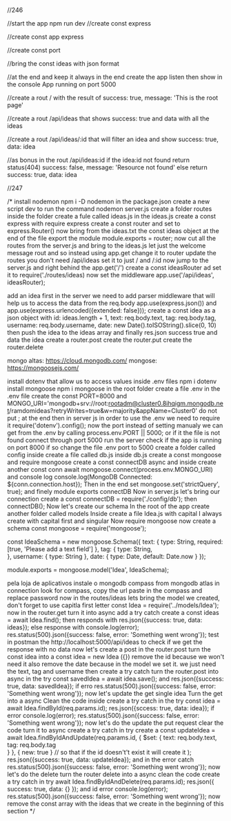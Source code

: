 //246

//start the app npm run dev
//create const express

//create const app express

//create const port

//bring the const ideas with json format

//at the end and keep it always in the end create the app listen then show in the console App running on port 5000

//create a rout / with the result of success: true, message: 'This is the root page'

//create a rout /api/ideas that shows success: true and data with all the ideas

//create a rout /api/ideas/:id that will filter an idea and show success: true, data: idea

//as bonus in the rout /api/ideas:id if the idea:id not found return status(404) success: false, message: 'Resource not found' else return success: true, data: idea

//247


/*
install nodemon npm i -D nodemon
in the package.json create a new script dev to run the command nodemon server.js 
create a folder routes
inside the folder create a fule called ideas.js
in the ideas.js
create a const express with require express
create a const router and set to express.Router()
now bring from the ideas.txt the const ideas object
at the end of the file export the module
module.exports = router;
now cut all the routes from the server.js and bring to the ideas.js let just the welcome message rout
and so instead using app.get change it to router
update the routes you don't need /api/ideas set it to just / and /:id
now jump to the server.js and right behind the app.get('/')
create a const ideasRouter ad set it to require('./routes/ideas)
now set the middleware 
app.use('/api/ideas', ideasRouter);

add an idea
first in the server we need to add parser middleware that will help us to access the data from the req.body
app.use(express.json()) and app.use(express.urlencoded({extended: false}));
create a const idea as a json object with
    id: ideas.length + 1,
    text: req.body.text,
    tag: req.body.tag,
    username: req.body.username,
    date: new Date().toISOString().slice(0, 10)
then push the idea to the ideas array
and finally res.json success true and data the idea
create a router.post
create the router.put
create the router.delete


mongo altas: https://cloud.mongodb.com/
mongose: https://mongoosejs.com/

install dotenv that allow us to access values inside .env files
npm i dotenv
install mongoose
npm i mongoose
in the root folder create a file .env
in the .env file create the const PORT=8000 and MONGO_URI='mongodb+srv://root:rootadm@cluster0.8ihqigm.mongodb.net/ramdomideas?retryWrites=true&w=majority&appName=Cluster0' do not put ; at the end
then in server js in order to use the .env we need to require it
require('dotenv').config();
now the port instead of setting manualy we can get from the .env by calling process.env.PORT || 5000; or if it the file is not found connect through port 5000
run the server check if the app is running on port 8000 if so change the file .env port to 5000
create a folder called config
inside create a file called db.js
inside db.js create a const mongoose and require mongoose
create a const connectDB async and inside create another const conn await mongoose.connect(process.env.MONGO_URI) and console log console.log(MongoDB Connected: ${conn.connection.host});
Then in the end set mongoose.set('strictQuery', true);
and finely module exports connectDB
Now in server.js let's bring our connection
create a const connectDB = require('./config/db');
then connectDB();
Now let's create our schema
In the root of the app create another folder called models
Inside create a file Idea.js with capital I always create with capital first and singular
Now require mongoose
now create a schema
const mongoose = require('mongoose');


const IdeaSchema = new mongoose.Schema({
    text: {
        type: String,
        required: [true, 'Please add a text field']
    },
    tag: {
        type: String,        
    },
    username: {
        type: String
    },
    date: {
        type: Date,
        default: Date.now
    }
});

module.exports = mongoose.model('Idea', IdeaSchema);

pela loja de aplicativos instale o mongodb compass
from mongodb atlas in connection look for compass, copy the url paste in the compass and replace password
now in the routes/ideas lets bring the model we created, don't forget to use capitla first letter
const Idea = require('../models/Idea');
now in the router.get
turn it into async
add a try catch
create a const ideas = await Idea.find(); then responds with
res.json({success: true, data: ideas});
else response with
console.log(error);
res.status(500).json({success: false, error: 'Something went wrong'});
test in postman the http://localhost:5000/api/ideas to check if we get the response with no data
now let's create a post
in the router.post
turn the const idea into a const idea = new Idea ({}) remove the id because we won't need it
also remove the date because in the model we set it.
we just need the text, tag and username
then create a try catch
turn the router.post into async
in the try 
const savedIdea = await idea.save();
and
res.json({success: true, data: savedIdea});
if erro
res.status(500).json({success: false, error: 'Something went wrong'});
now let's update the get single idea
Turn the get into a async
Clean the code inside
create a try catch
in the try
const idea = await Idea.findById(req.params.id);
res.json({sccess: true, data: idea});
if error
console.log(error);
res.status(500).json({success: false, error: 'Something went wrong'});
now let's do the  update the put request
clear the code
turn it to async
create a try catch
in try
create a const updateIdea = await Idea.findByIdAndUpdate(req.params.id, 
{
    $set: {
        text: req.body.text,
        tag: req.body.tag        
    }
},
{ new: true } // so that if the id doesn't't exist it will create it
);
res.json({success: true, data: updateIdea});
and in the error catch
res.status(500).json({success: false, error: 'Something went wrong'});
now let's do the delete
turn the router delete into a async
clean the code
create a try catch
in try
await Idea.findByIdAndDelete(req.params.id);
res.json({ success: true, data: {} });
and id error 
console.log(error);
res.status(500).json({success: false, error: 'Something went wrong'});
now remove the const array with the ideas that we create in the beginning of this section
*/